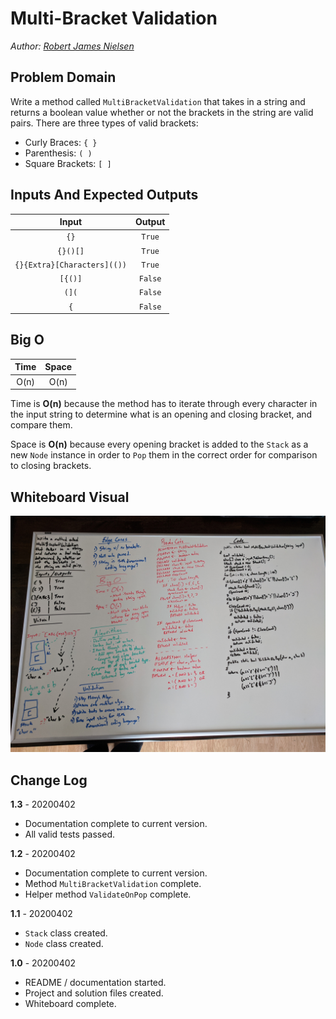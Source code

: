 # Multi-Bracket Validation

_Author: [Robert James Nielsen](https://github.com/robertjnielsen)_

## Problem Domain

Write a method called `MultiBracketValidation` that takes in a string and returns a boolean value whether or not the brackets in the string are valid pairs. There are three types of valid brackets:
- Curly Braces: `{ }`
- Parenthesis: `( )`
- Square Brackets: `[ ]`

## Inputs And Expected Outputs

|Input|Output|
|:---:|:---:|
|`{}`|`True`|
|`{}()[]`|`True`|
|`{}{Extra}[Characters](())`|`True`|
|`[{()]`|`False`|
|`(](`|`False`|
|`{`|`False`|

## Big O

|Time|Space|
|:---:|:---:|
|O(n)|O(n)|

Time is **O(n)** because the method has to iterate through every character in the input string to determine what is an opening and closing bracket, and compare them.

Space is **O(n)** because every opening bracket is added to the `Stack` as a new `Node` instance in order to `Pop` them in the correct order for comparison to closing brackets.

## Whiteboard Visual

![MultiBracketValidation Whiteboard Image](../../Assets/Images/MultipleBracketValidation.jpg)

## Change Log

**1.3** - 20200402
- Documentation complete to current version.
- All valid tests passed.

**1.2** - 20200402
- Documentation complete to current version.
- Method `MultiBracketValidation` complete.
- Helper method `ValidateOnPop` complete.

**1.1** - 20200402
- `Stack` class created.
- `Node` class created.

**1.0** - 20200402
- README / documentation started.
- Project and solution files created.
- Whiteboard complete.